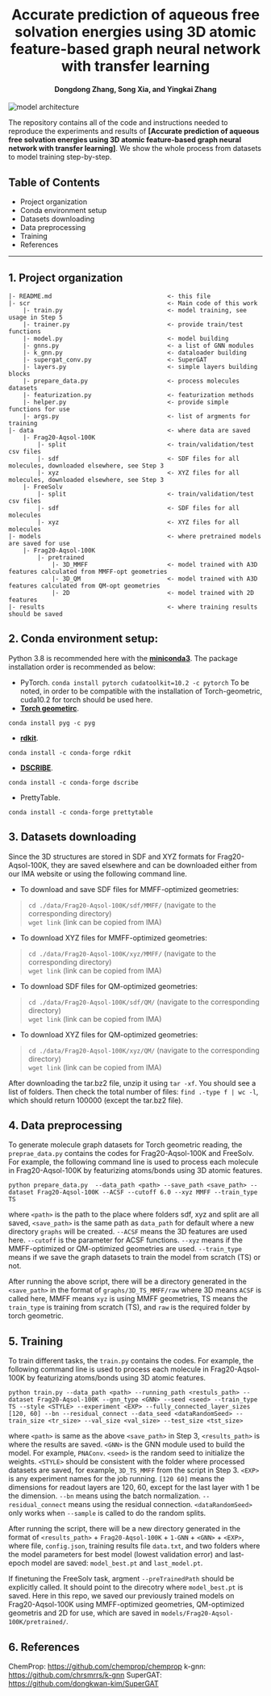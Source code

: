 <h1 align="center">Accurate prediction of aqueous free solvation energies using 3D atomic feature-based graph neural network with transfer learning</h1>
<h4 align="center">Dongdong Zhang, Song Xia, and Yingkai Zhang</h4>

![model architecture](model.jpg)

The repository contains all of the code and instructions needed to reproduce the experiments and results of **[Accurate prediction of aqueous free solvation energies using 3D atomic feature-based graph neural network with transfer learning]**. We show the whole process from datasets to model training step-by-step.

## Table of Contents
- Project organization
- Conda environment setup  
- Datasets downloading   
- Data preprocessing  
- Training
- References
---

## 1. Project organization
```
|- README.md                                <- this file
|- scr                                      <- Main code of this work
    |- train.py                             <- model training, see usage in Step 5
    |- trainer.py                           <- provide train/test functions
    |- model.py                             <- model building
    |- gnns.py                              <- a list of GNN modules
    |- k_gnn.py                             <- dataloader building
    |- supergat_conv.py                     <- SuperGAT 
    |- layers.py                            <- simple layers building blocks
    |- prepare_data.py                      <- process molecules datasets
    |- featurization.py                     <- featurization methods
    |- helper.py                            <- provide simple functions for use
    |- args.py                              <- list of argments for training
|- data                                     <- where data are saved       
    |- Frag20-Aqsol-100K
        |- split                            <- train/validation/test csv files    
        |- sdf                              <- SDF files for all molecules, downloaded elsewhere, see Step 3 
        |- xyz                              <- XYZ files for all molecules, downloaded elsewhere, see Step 3 
    |- FreeSolv
        |- split                            <- train/validation/test csv files    
        |- sdf                              <- SDF files for all molecules   
        |- xyz                              <- XYZ files for all molecules   
|- models                                   <- where pretrained models are saved for use
    |- Frag20-Aqsol-100K
        |- pretrained
            |- 3D_MMFF                      <- model trained with A3D features calculated from MMFF-opt geometries 
            |- 3D_QM                        <- model trained with A3D features calculated from QM-opt geometries 
            |- 2D                           <- model trained with 2D features 
|- results                                  <- where training results should be saved 
```

## 2. Conda environment setup: 
Python 3.8 is recommended here with the **[miniconda3](https://docs.conda.io/en/latest/miniconda.html)**. 
The package installation order is recommended as below: 
- PyTorch. 
`conda install pytorch cudatoolkit=10.2 -c pytorch`
To be noted, in order to be compatible with the installation of Torch-geometric, cuda10.2 for torch should be used here. 
- **[Torch geometirc](https://github.com/pyg-team/pytorch_geometric)**.  

`conda install pyg -c pyg`

- **[rdkit](https://www.rdkit.org/docs/Install.html)**.  

`conda install -c conda-forge rdkit`

- **[DSCRIBE](https://singroup.github.io/dscribe/latest/install.html)**.  

`conda install -c conda-forge dscribe`

- PrettyTable.  

`conda install -c conda-forge prettytable`

## 3. Datasets downloading
Since the 3D structures are stored in SDF and XYZ formats for Frag20-Aqsol-100K, they are saved elsewhere and can be downloaded either from our IMA website or using the following command line. 
- To download and save SDF files for MMFF-optimized geometries: 

> `cd ./data/Frag20-Aqsol-100K/sdf/MMFF/`  (navigate to the corresponding directory)  
> `wget link` (link can be copied from IMA)  

- To download XYZ files for MMFF-optimized geometries:   

> `cd ./data/Frag20-Aqsol-100K/xyz/MMFF/`  (navigate to the corresponding directory)  
> `wget link` (link can be copied from IMA)  

- To download SDF files for QM-optimized geometries:  

> `cd ./data/Frag20-Aqsol-100K/sdf/QM/`  (navigate to the corresponding directory)  
> `wget link` (link can be copied from IMA)  

- To download XYZ files for QM-optimized geometries:  

> `cd ./data/Frag20-Aqsol-100K/xyz/QM/`  (navigate to the corresponding directory)  
> `wget link` (link can be copied from IMA)  

After downloading the tar.bz2 file, unzip it using `tar -xf`. You should see a list of folders. Then check the total number of files: `find .-type f | wc -l`, which should return 100000 (except the tar.bz2 file).  


## 4. Data preprocessing
To generate molecule graph datasets for Torch geometric reading, the `preprae_data.py` contains the codes for Frag20-Aqsol-100K and FreeSolv. For example, the following command line is used to process each molecule in Frag20-Aqsol-100K by featurizing atoms/bonds using 3D atomic features.   

`python prepare_data.py  --data_path <path> --save_path <save_path> --dataset Frag20-Aqsol-100K --ACSF --cutoff 6.0 --xyz MMFF --train_type TS`  


where `<path>` is the path to the place where folders sdf, xyz and split are all saved, `<save_path>` is the same path as `data_path` for default where a new directory `graphs` will be created. `--ACSF` means the 3D features are used here. `--cutoff` is the parameter for ACSF functions. `--xyz` means if the MMFF-optimized or QM-optimized geometries are used. `--train_type` means if we save the graph datasets to train the model from scratch (TS) or not. 

After running the above script, there will be a directory generated in the `<save_path>` in the format of `graphs/3D_TS_MMFF/raw` where 3D means `ACSF` is called here, MMFF means `xyz` is using MMFF geometries, TS means the `train_type` is training from scratch (TS), and `raw` is the required folder by torch geometric. 

## 5. Training
To train different tasks, the `train.py` contains the codes. For example, the following command line is used to process each molecule in Frag20-Aqsol-100K by featurizing atoms/bonds using 3D atomic features.  

`python train.py --data_path <path> --running_path <restuls_path> --dataset Frag20-Aqsol-100K --gnn_type <GNN> --seed <seed> --train_type TS --style <STYLE> --experiment <EXP> --fully_connected_layer_sizes [120, 60] --bn --residual_connect --data_seed <dataRandomSeed> --train_size <tr_size> --val_size <val_size> --test_size <tst_size>`

where `<path>` is same as the above `<save_path>` in Step 3, `<results_path>` is where the results are saved. `<GNN>` is the GNN module used to build the model. For example, `PNAConv`. `<seed>` is the random seed to initialize the weights. `<STYLE>` should be consistent with the folder where processed datasets are saved, for example, `3D_TS_MMFF` from the script in Step 3. `<EXP>` is any experiment names for the job running. `[120 60]` means the dimensions for readout layers are 120, 60, except for the last layer with 1 be the dimension. `--bn` means using the batch normalization. `--residual_connect` means using the residual connection. `<dataRandomSeed>` only works when `--sample` is called to do the random splits. 

After running the script, there will be a new directory generated in the format of `<results_path>` + `Frag20-Aqsol-100K` + `1-GNN` + `<GNN>` + `<EXP>`, where file, `config.json`, training results file `data.txt`, and two folders where the model parameters for best model (lowest validation error) and last-epoch model are saved: `model_best.pt` and `last_model.pt`. 

If finetuning the FreeSolv task, argment `--preTrainedPath` should be explicitly called. It should point to the direcotry where `model_best.pt` is saved. Here in this repo, we saved our previously trained models on Frag20-Aqsol-100K using MMFF-optimized geometries, QM-optimized geometris and 2D for use, which are saved in `models/Frag20-Aqsol-100K/pretrained/`. 

## 6. References
ChemProp: https://github.com/chemprop/chemprop
k-gnn: https://github.com/chrsmrrs/k-gnn
SuperGAT: https://github.com/dongkwan-kim/SuperGAT
